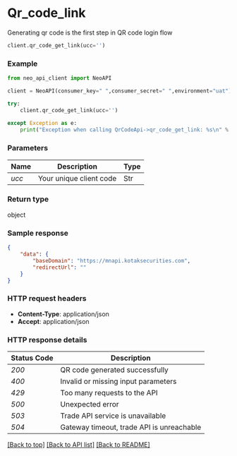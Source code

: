 # **Qr_code_link**
Generating qr code is the first step in QR code login flow

```python
client.qr_code_get_link(ucc='')
```

### Example


```python
from neo_api_client import NeoAPI

client = NeoAPI(consumer_key=" ",consumer_secret=" ",environment="uat")

try:
    client.qr_code_get_link(ucc='')
    
except Exception as e:
    print("Exception when calling QrCodeApi->qr_code_get_link: %s\n" % e)
```
### Parameters

| Name           | Description                                       | Type   |
|----------------|---------------------------------------------------|--------|
| *ucc*          | Your unique client code                           | Str    |

### Return type

object

### Sample response
```json
{
    "data": {
        "baseDomain": "https://mnapi.kotaksecurities.com",
        "redirectUrl": ""
    }
}
```

### HTTP request headers

 - **Content-Type**: application/json
 - **Accept**: application/json

### HTTP response details

| Status Code | Description                               |
|-------------|-------------------------------------------|
| *200*       | QR code generated successfully            |
| *400*       | Invalid or missing input parameters       |
| *429*       | Too many requests to the API              |
| *500*       | Unexpected error                          |
| *503*       | Trade API service is unavailable          |
| *504*       | Gateway timeout, trade API is unreachable |

[[Back to top]](#) [[Back to API list]](../README.md#documentation-for-api-endpoints) [[Back to README]](../README.md)
